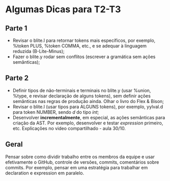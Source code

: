 # Algumas Dicas para T2-T3

## Parte 1

- Revisar o blite.l para retornar tokens mais específicos, por exemplo,
%token PLUS, %token COMMA, etc., e se adequar à linguagem reduzida (B-Lite-Minus);
- Fazer o blite.y rodar sem conflitos (escrever a gramática sem ações semânticas);

## Parte 2
- Definir tipos de não-terminais e terminais no blite.y 
(usar %union, %type, e revisar declaração de alguns tokens), sem definir ações semânticas nas regras de produção ainda. Olhar o livro do Flex & Bison;
- Revisar o blite.l (usar tipos para ALGUNS tokens), por exemplo, yylval.d para 
token NUMBER, sendo _d_ do tipo _int_;
- Desenvolver __incrementalmente__, em especial, as ações semânticas 
para criação da AST. Por exemplo, desenvolver e testar _expression_ primeiro, etc. 
Explicações no video compartilhado - aula 30/10.

## Geral 
Pensar sobre como dividir trabalho entre os membros da equipe e usar efetivamente o GitHub,
controle de versões, commits, comentários sobre commits. Por exemplo, 
pensar em uma estratégia para trabalhar em declaration e expression em paralelo. 




